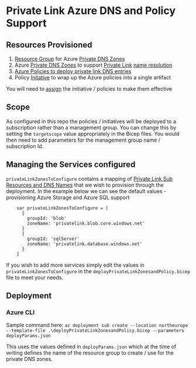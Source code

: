 # Private Link Azure DNS and Policy Support #

## Resources Provisioned ##
1. [Resource Group](https://docs.microsoft.com/en-us/azure/azure-resource-manager/management/manage-resource-groups-portal#what-is-a-resource-group) for Azure [Private DNS Zones](https://docs.microsoft.com/en-us/azure/dns/private-dns-privatednszone)
2. Azure [Private DNS Zones](https://docs.microsoft.com/en-us/azure/dns/private-dns-privatednszone) to support [Private Link](https://docs.microsoft.com/en-us/azure/private-link/private-link-overview) [name resolution](https://docs.microsoft.com/en-us/azure/private-link/private-endpoint-dns)
3. [Azure Policies to deploy private link DNS entries](https://docs.microsoft.com/en-us/azure/cloud-adoption-framework/ready/azure-best-practices/private-link-and-dns-integration-at-scale)
4. Policy [Initative](https://docs.microsoft.com/en-us/azure/governance/policy/samples/pattern-group-with-initiative) to wrap up the Azure policies into a single artifact

You will need to [assign](https://docs.microsoft.com/en-us/azure/governance/policy/overview#azure-policy-objects) the initiative / policies to make them effective

## Scope ##
As configured in this repo the policies / initiatives will be deployed to a subscription rather than a management group.  You can change this by setting the `targetscope` value appropriately in the Bicep files.  You would then need to add parameters for the management group name / subscription Id.

## Managing the Services configured ##
`privateLinkZonesToConfigure` contains a mapping of [Private Link Sub Resources and DNS Names](https://docs.microsoft.com/en-us/azure/private-link/private-endpoint-dns) that we wish to provision through the deployment.  In the example below we can see the default values - provisioning Azure Storage and Azure SQL support

```
    var privateLinkZonesToConfigure = [
      {
        groupId: 'blob'
        zoneName: 'privatelink.blob.core.windows.net'
      }
      {
        groupId: 'sqlServer'
        zoneName: 'privatelink.database.windows.net'
      }
    ]
```

If you wish to add more services simply edit the values in `privateLinkZonesToConfigure` in the `deployPrivateLinkZonesandPolicy.bicep` file to meet your needs.

## Deployment ##

### Azure CLI ###
Sample command here:
`az deployment sub create --location northeurope --template-file .\deployPrivateLinkZonesandPolicy.bicep --parameters deployParams.json`

This uses the values defined in `deployParams.json` which at the time of writing defines the name of the resource group to create / use for the private DNS zones.

